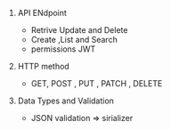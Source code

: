 1. API ENdpoint

	- Retrive Update and Delete
	- Create ,List and Search
	- permissions JWT

2. HTTP method
	- GET, POST , PUT , PATCH , DELETE

3. Data Types and Validation
	- JSON
	validation => sirializer